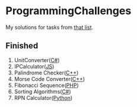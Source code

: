 # ProgrammingChallenges
My solutions for tasks from [that list](https://i.warosu.org/data/g/img/0555/27/1468274870962.png).
## Finished
1. UnitConverter([C#](UnitConverter-csharp/))
2. IPCalculator([JS](IPCalculator-javascript/))
3. Palindrome Checker([C++](https://gist.github.com/DawiDeX-Zero/8a8c87178cc5c601bbb8f13a6ae26b9e))
4. Morse Code Converter([C++](https://gist.github.com/DawiDeX-Zero/c39981e4659f71e59324a0214b1e44d9))
5. Fibonacci Sequence([PHP](https://gist.github.com/DawiDeX-Zero/2c97e452ea23eed3570404e2fe751c2b))
6. Sorting Algorithms([C#](SortingAlgorithms-csharp/))
7. RPN Calculator([Python](https://gist.github.com/DawiDeX-Zero/e47a38be563c998d39a46a4dd625ac0a))
